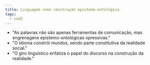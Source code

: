 ```yaml
---
title: Linguagem como construção epistemo-ontológica
tags:
  - cod5
---
```

- "As palavras não são apenas ferramentas de comunicação, mas engrenagens epistemo-ontológicas opressivas."
- "O idioma constrói mundos, sendo parte constitutiva da realidade social."
- "O giro linguístico enfatiza o papel do discurso na construção da realidade."


